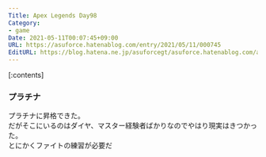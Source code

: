 ```yaml
---
Title: Apex Legends Day98
Category:
- game
Date: 2021-05-11T00:07:45+09:00
URL: https://asuforce.hatenablog.com/entry/2021/05/11/000745
EditURL: https://blog.hatena.ne.jp/asuforcegt/asuforce.hatenablog.com/atom/entry/26006613762233423
---
```


[:contents]

### プラチナ

プラチナに昇格できた。  
だがそこにいるのはダイヤ、マスター経験者ばかりなのでやはり現実はきつかった。  
とにかくファイトの練習が必要だ

